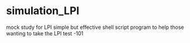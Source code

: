 # simulation_LPI
mock study for LPI
simple but effective shell script program to help those wanting to take the 
LPI test -101
